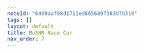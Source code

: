 ```yaml
---
noteId: "6499aaf08d1711ed8656897383d7b310"
tags: []
layout: default
title: MuSHR Race Car
nav_order: 7
---
```

